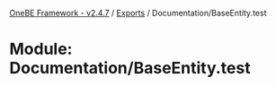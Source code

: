 [OneBE Framework - v2.4.7](../README.md) / [Exports](../modules.md) / Documentation/BaseEntity.test

# Module: Documentation/BaseEntity.test

